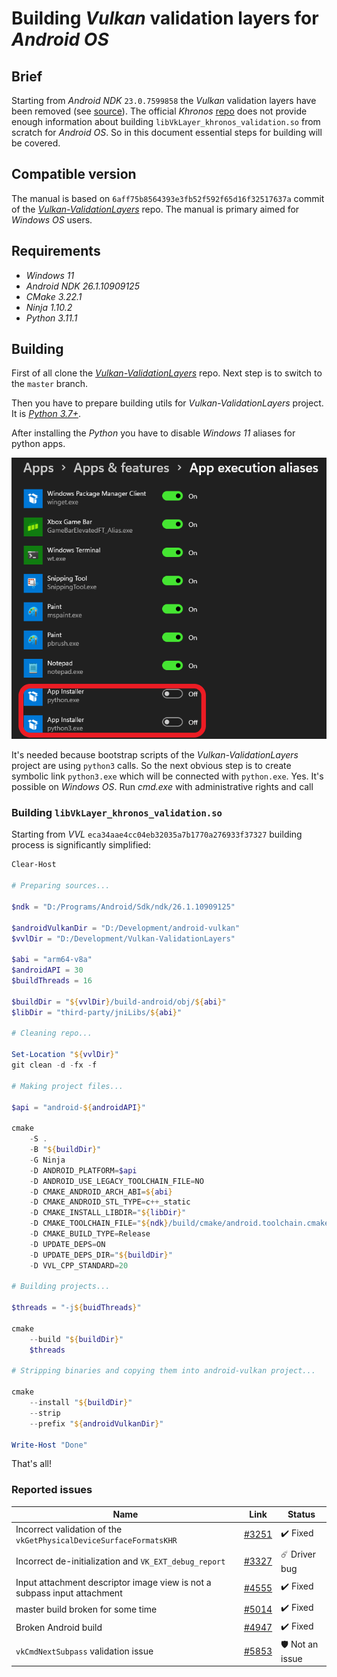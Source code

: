 # Building _Vulkan_ validation layers for _Android OS_

## Brief

Starting from _Android NDK_ `23.0.7599858` the _Vulkan_ validation layers have been removed (see [source](https://github.com/android/ndk/wiki/Changelog-r23)). The official _Khronos_ [repo](https://github.com/KhronosGroup/Vulkan-ValidationLayers) does not provide enough information about building `libVkLayer_khronos_validation.so` from scratch for _Android OS_. So in this document essential steps for building will be covered.

## Compatible version

The manual is based on `6aff75b8564393e3fb52f592f65d16f32517637a` commit of the [_Vulkan-ValidationLayers_](https://github.com/KhronosGroup/Vulkan-ValidationLayers) repo. The manual is primary aimed for _Windows OS_ users.

## Requirements

- _Windows 11_
- _Android NDK 26.1.10909125_
- _CMake 3.22.1_
- _Ninja 1.10.2_
- _Python 3.11.1_

## Building

First of all clone the [_Vulkan-ValidationLayers_](https://github.com/KhronosGroup/Vulkan-ValidationLayers) repo. Next step is to switch to the `master` branch.

Then you have to prepare building utils for _Vulkan-ValidationLayers_ project. It is [_Python 3.7+_](https://www.python.org/).

After installing the _Python_ you have to disable _Windows 11_ aliases for python apps.

<img src="./images/python-windows-aliases.png" width="629" />

It's needed because bootstrap scripts of the _Vulkan-ValidationLayers_ project are using `python3` calls. So the next obvious step is to create symbolic link `python3.exe` which will be connected with `python.exe`. Yes. It's possible on _Windows OS_. Run _cmd.exe_ with administrative rights and call

### Building `libVkLayer_khronos_validation.so`

Starting from _VVL_ `eca34aae4cc04eb32035a7b1770a276933f37327` building process is significantly simplified:

```PowerShell
Clear-Host

# Preparing sources...

$ndk = "D:/Programs/Android/Sdk/ndk/26.1.10909125"

$androidVulkanDir = "D:/Development/android-vulkan"
$vvlDir = "D:/Development/Vulkan-ValidationLayers"

$abi = "arm64-v8a"
$androidAPI = 30
$buildThreads = 16

$buildDir = "${vvlDir}/build-android/obj/${abi}"
$libDir = "third-party/jniLibs/${abi}"

# Cleaning repo...

Set-Location "${vvlDir}"
git clean -d -fx -f

# Making project files...

$api = "android-${androidAPI}"

cmake                                                                       `
    -S .                                                                    `
    -B "${buildDir}"                                                        `
    -G Ninja                                                                `
    -D ANDROID_PLATFORM=$api                                                `
    -D ANDROID_USE_LEGACY_TOOLCHAIN_FILE=NO                                 `
    -D CMAKE_ANDROID_ARCH_ABI=${abi}                                        `
    -D CMAKE_ANDROID_STL_TYPE=c++_static                                    `
    -D CMAKE_INSTALL_LIBDIR="${libDir}"                                     `
    -D CMAKE_TOOLCHAIN_FILE="${ndk}/build/cmake/android.toolchain.cmake"    `
    -D CMAKE_BUILD_TYPE=Release                                             `
    -D UPDATE_DEPS=ON                                                       `
    -D UPDATE_DEPS_DIR="${buildDir}"                                        `
    -D VVL_CPP_STANDARD=20

# Building projects...

$threads = "-j${buidThreads}"

cmake                                                                       `
    --build "${buildDir}"                                                   `
    $threads

# Stripping binaries and copying them into android-vulkan project...

cmake                                                                       `
    --install "${buildDir}"                                                 `
    --strip                                                                 `
    --prefix "${androidVulkanDir}"

Write-Host "Done"

```

That's all!

### Reported issues

Name | Link | Status
--- | --- | ---
Incorrect validation of the `vkGetPhysicalDeviceSurfaceFormatsKHR` | [#3251](https://github.com/KhronosGroup/Vulkan-ValidationLayers/issues/3251) | ✔️ Fixed
Incorrect de-initialization and `VK_EXT_debug_report` | [#3327](https://github.com/KhronosGroup/Vulkan-ValidationLayers/issues/3327) | ☄️ Driver bug
Input attachment descriptor image view is not a subpass input attachment | [#4555](https://github.com/KhronosGroup/Vulkan-ValidationLayers/issues/4555) | ✔️ Fixed
master build broken for some time | [#5014](https://github.com/KhronosGroup/SPIRV-Tools/issues/5014) | ✔️ Fixed
Broken Android build | [#4947](https://github.com/KhronosGroup/Vulkan-ValidationLayers/issues/4947) | ✔️ Fixed
`vkCmdNextSubpass` validation issue | [#5853](https://github.com/KhronosGroup/Vulkan-ValidationLayers/issues/5853) | 🛡️ Not an issue
